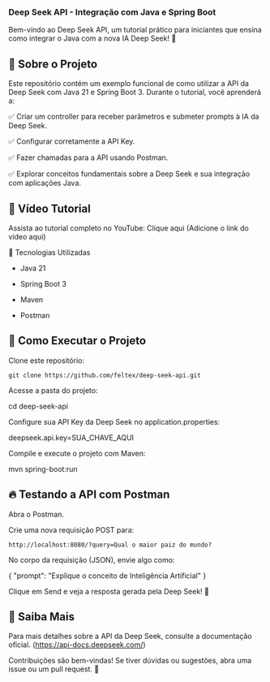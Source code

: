 ### Deep Seek API - Integração com Java e Spring Boot

Bem-vindo ao Deep Seek API, um tutorial prático para iniciantes que ensina como integrar o Java com a nova IA Deep Seek! 🚀

## 📌 Sobre o Projeto

Este repositório contém um exemplo funcional de como utilizar a API da Deep Seek com Java 21 e Spring Boot 3. Durante o tutorial, você aprenderá a:

✅ Criar um controller para receber parâmetros e submeter prompts à IA da Deep Seek.

✅ Configurar corretamente a API Key.

✅ Fazer chamadas para a API usando Postman.

✅ Explorar conceitos fundamentais sobre a Deep Seek e sua integração com aplicações Java.


## 🎥 Vídeo Tutorial

Assista ao tutorial completo no YouTube: Clique aqui (Adicione o link do vídeo aqui)

🚀 Tecnologias Utilizadas

- Java 21

- Spring Boot 3

- Maven

- Postman

## 📂 Como Executar o Projeto

Clone este repositório:

```shell
git clone https://github.com/feltex/deep-seek-api.git
```

Acesse a pasta do projeto:

cd deep-seek-api

Configure sua API Key da Deep Seek no application.properties:

deepseek.api.key=SUA_CHAVE_AQUI

Compile e execute o projeto com Maven:

mvn spring-boot:run

## 🔥 Testando a API com Postman

Abra o Postman.

Crie uma nova requisição POST para:

```
http://localhost:8080/?query=Qual o maior paiz do mundo?
```

No corpo da requisição (JSON), envie algo como:

{
"prompt": "Explique o conceito de Inteligência Artificial"
}

Clique em Send e veja a resposta gerada pela Deep Seek! 🎯

## 📖 Saiba Mais

Para mais detalhes sobre a API da Deep Seek, consulte a documentação oficial. (https://api-docs.deepseek.com/)

Contribuições são bem-vindas! Se tiver dúvidas ou sugestões, abra uma issue ou um pull request. 🤝


